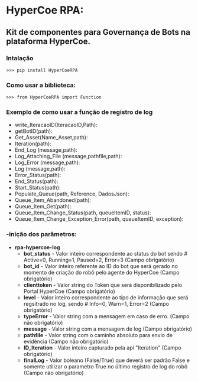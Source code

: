 <!-- coding: utf-8 -->
# HyperCoe RPA: 

## Kit de componentes para Governança de Bots na plataforma HyperCoe.

### Intalação
    >>> pip install HyperCoeRPA

### Como usar a biblioteca:
    >>> from HyperCoeRPA import Function

###  Exemplo de como usar a função de registro de log
- write_IteracaoID(IteracaoID,Path):
- getBotID(path):
- Get_Asset(Name_Asset,path):
- Iteration(path):
- End_Log (message,path):
- Log_Attaching_File (message,pathfile,path):
- Log_Error (message,path):
- Log (message,path):
- Error_Status(path):
- End_Status(path):
- Start_Status(path):
- Populate_Queue(path, Reference, DadosJson):
- Queue_Item_Abandoned(path):
- Queue_Item_Get(path):
- Queue_Item_Change_Status(path, queueItemID, status):
- Queue_Item_Change_Exception_Error(path, queueItemID, exception):


### -inição dos parâmetros:
- **rpa-hypercoe-log**
    - **bot_status** - Valor inteiro correspondente ao status do bot sendo # Active=0, Running=1, Paused=2, Error=3 (Campo obrigatório)
    - **bot_id** - Valor inteiro referente ao ID do bot que será gerado no momento de criação do robô pelo agente do HyperCoe (Campo obrigatório)
    - **clienttoken** - Valor string do Token que será disponibilizado pelo Portal HyperCoe (Campo obrigatório)
    - **level** - Valor inteiro correspondente ao tipo de informação que será regsitrado no log, sendo # Info=0, Warn=1, Error=2 (Campo obrigatório)
    - **typeError** - Valor string com a mensagem em caso de erro. (Campo não obrigatório)
    - **message** - Valor string com a mensagem de log (Campo obrigatório)
    - **pathfile** - Valor string com o caminho absoluto para envio de evidência (Campo não obrigatório)
    - **ID_Iteration** - Valor inteiro capturado pela api "Iteration" (Campo obrigatório)
    - **finalLog** - Valor boleano (False/True) que deverá ser padrão False e somente utilizar o parametro True no último registro de log do robô (Campo não obrigatório)